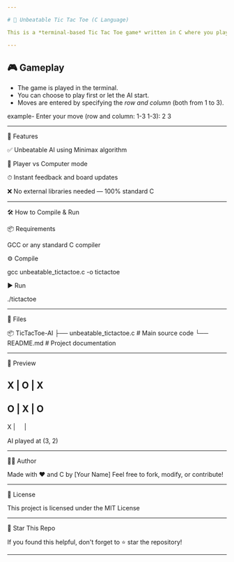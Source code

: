 ```yaml
---

# 🧠 Unbeatable Tic Tac Toe (C Language)

This is a *terminal-based Tic Tac Toe game* written in C where you play against an *unbeatable AI. The computer uses the **Minimax algorithm, ensuring it will never lose — only **win or draw*.

---
```


## 🎮 Gameplay

- The game is played in the terminal.
- You can choose to play first or let the AI start.
- Moves are entered by specifying the *row and column* (both from 1 to 3).

example-
Enter your move (row and column: 1-3 1-3): 2 3


---

🧠 Features

✅ Unbeatable AI using Minimax algorithm

👤 Player vs Computer mode

⏱ Instant feedback and board updates

❌ No external libraries needed — 100% standard C



---

🛠 How to Compile & Run

📦 Requirements

GCC or any standard C compiler


⚙ Compile

gcc unbeatable_tictactoe.c -o tictactoe

▶ Run

./tictactoe


---

📁 Files

📦 TicTacToe-AI
├── unbeatable_tictactoe.c   # Main source code
└── README.md                # Project documentation


---

📸 Preview

X | O | X
-----------
 O | X | O
-----------
 X | ㅤ | ㅤ

AI played at (3, 2)


---

🧑‍💻 Author

Made with ❤ and C by [Your Name]
Feel free to fork, modify, or contribute!


---

📜 License

This project is licensed under the MIT License


---

🌟 Star This Repo

If you found this helpful, don't forget to ⭐ star the repository!

---
